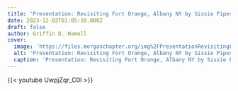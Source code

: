 ```yaml
---
title: 'Presentation: Revisiting Fort Orange, Albany NY by Sissie Pipes'
date: 2023-12-02T01:05:18.000Z
draft: false
author: Griffin D. Hamell
cover:
  image: 'https://files.morganchapter.org/img%2FPresentationRevisitingFortOrangeAlbanyNYbySissiePipes.webp'
  alt: 'Presentation: Revisiting Fort Orange, Albany NY by Sissie Pipes'
  caption: 'Presentation: Revisiting Fort Orange, Albany NY by Sissie Pipes'
---
```


{{< youtube UwpjZqr_C0I >}}